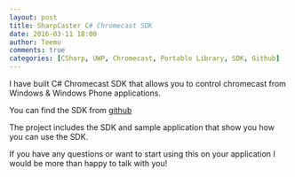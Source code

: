 ```yaml
---
layout: post
title: SharpCaster C# Chromecast SDK
date: 2016-03-11 18:00
author: Teemu
comments: true
categories: [CSharp, UWP, Chromecast, Portable Library, SDK, Github]
---
```

I have built C# Chromecast SDK that allows you to control chromecast from Windows & Windows Phone applications.
<!--more-->

You can find the SDK from [github](https://github.com/tapanila/SharpCaster)


The project includes the SDK and sample application that show you how you can use the SDK.


If you have any questions or want to start using this on your application I would be more than happy to talk with you!